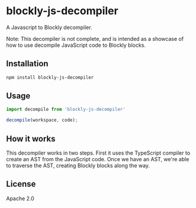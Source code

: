 # blockly-js-decompiler

A Javascript to Blockly decompiler.

Note: This decompiler is not complete, and is intended as a showcase of how to
use decompile JavaScript code to Blockly blocks.

## Installation

```bash
npm install blockly-js-decompiler
```

## Usage

```js
import decompile from 'blockly-js-decompiler'

decompile(workspace, code);

```

## How it works

This decompiler works in two steps. First it uses the TypeScript compiler to
create an AST from the JavaScript code.
Once we have an AST, we're able to traverse the AST, creating Blockly blocks
along the way.

## License

Apache 2.0
